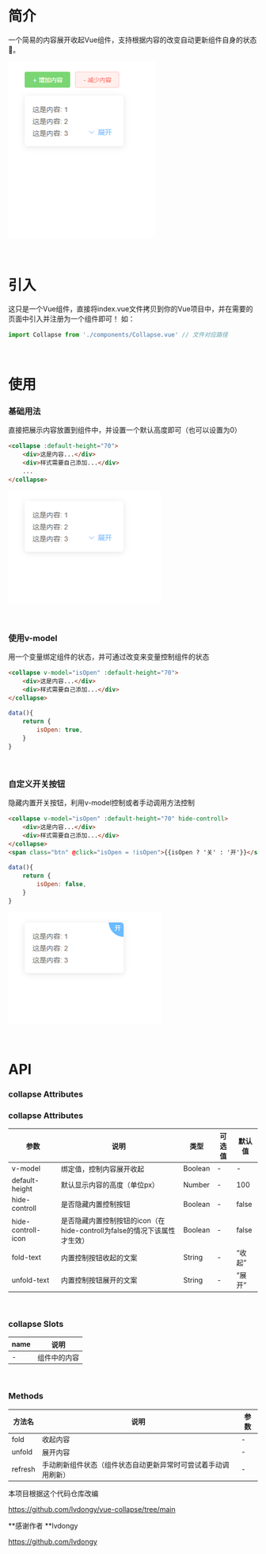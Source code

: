 # 简介
一个简易的内容展开收起Vue组件，支持根据内容的改变自动更新组件自身的状态🔨。

![demo](/assets/demo.gif)

<br>

# 引入
这只是一个Vue组件，直接将index.vue文件拷贝到你的Vue项目中，并在需要的页面中引入并注册为一个组件即可！
如：
```javascript
import Collapse from './components/Collapse.vue' // 文件对应路径


```
<br>

# 使用

### 基础用法

直接把展示内容放置到组件中，并设置一个默认高度即可（也可以设置为0）

```HTML
<collapse :default-height="70">
    <div>这是内容...</div>
    <div>样式需要自己添加...</div>
    ...
</collapse>
```

![基础用法](/assets/base.gif)

<br>

### 使用v-model

用一个变量绑定组件的状态，并可通过改变来变量控制组件的状态
```HTML
<collapse v-model="isOpen" :default-height="70">
    <div>这是内容...</div>
    <div>样式需要自己添加...</div>
</collapse>
```
```javascript
data(){
    return {
        isOpen: true,
    }
}
```

<br>

### 自定义开关按钮

隐藏内置开关按钮，利用v-model控制或者手动调用方法控制

```HTML
<collapse v-model="isOpen" :default-height="70" hide-controll>
    <div>这是内容...</div>
    <div>样式需要自己添加...</div>
</collapse>
<span class="btn" @click="isOpen = !isOpen">{{isOpen ? '关' : '开'}}</span>
```
```javascript
data(){
    return {
        isOpen: false,
    }
}
```
![自定义开关按钮](/assets/customer-controll.gif)

<br>

# API
### collapse Attributes



### collapse Attributes



| 参数               | 说明                                                         | 类型    | 可选值 | 默认值 |
| ------------------ | ------------------------------------------------------------ | ------- | ------ | ------ |
| v-model            | 绑定值，控制内容展开收起                                     | Boolean | -      | -      |
| default-height     | 默认显示内容的高度（单位px）                                 | Number  | -      | 100    |
| hide-controll      | 是否隐藏内置控制按钮                                         | Boolean | -      | false  |
| hide-controll-icon | 是否隐藏内置控制按钮的icon（在hide-controll为false的情况下该属性才生效） | Boolean | -      | false  |
| fold-text          | 内置控制按钮收起的文案                                       | String  | -      | “收起” |
| unfold-text        | 内置控制按钮展开的文案                                       | String  | -      | “展开” |



<br>

### collapse Slots

| name | 说明
| ----  | ----  |
| - | 组件中的内容

<br>

### Methods

方法名 | 说明 |  参数  |
----  | ----  | ----  |
fold | 收起内容 | -
unfold | 展开内容 | -
refresh | 手动刷新组件状态（组件状态自动更新异常时可尝试着手动调用刷新） | -



本项目根据这个代码仓库改编

https://github.com/lvdongy/vue-collapse/tree/main

**感谢作者 **lvdongy

https://github.com/lvdongy

